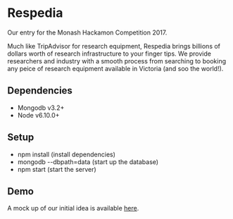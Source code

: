 # Respedia
Our entry for the Monash Hackamon Competition 2017.

Much like TripAdvisor for research equipment, Respedia brings billions of dollars worth of research infrastructure to your finger tips. We provide researchers and industry with a smooth process from searching to booking any peice of research equipment available in Victoria (and soo the world!).

## Dependencies
* Mongodb v3.2+
* Node v6.10.0+

## Setup
* npm install (install dependencies)
* mongodb --dbpath=data (start up the database)
* npm start (start the server)

## Demo
A mock up of our initial idea is available [here](https://respedia.herokuapp.com/).